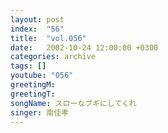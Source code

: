 ```yaml
---
layout: post
index:  "56"
title:  "vol.056"
date:   2002-10-24 12:00:00 +0300
categories: archive
tags: []
youtube: "056"
greetingM: 
greetingT: 
songName: スローなブギにしてくれ
singer: 南佳孝
---
```

